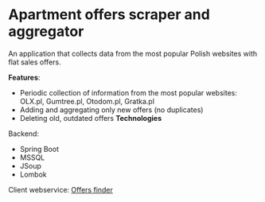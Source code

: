 
# Apartment offers scraper and aggregator

An application that collects data from the most popular Polish websites with flat sales offers.

**Features**:
 - Periodic collection of information from the most popular websites: OLX.pl, Gumtree.pl, Otodom.pl, Gratka.pl
 - Adding and aggregating only new offers (no duplicates)
 - Deleting old, outdated offers
**Technologies**

Backend:
 - Spring Boot
 - MSSQL 
 - JSoup
 - Lombok

Client webservice: [Offers finder](https://github.com/MichalFab/apartment-offers-finder)
